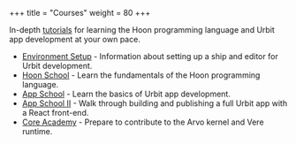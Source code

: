 +++
title = "Courses"
weight = 80
+++

In-depth [tutorials](#tutorials) for learning the Hoon programming language and Urbit app development at your own pace.

- [Environment Setup](/courses/environment) - Information about setting up a ship and editor for Urbit development.
- [Hoon School](/courses/hoon-school) - Learn the fundamentals of the Hoon programming language.
- [App School](/courses/app-school) - Learn the basics of Urbit app development.
- [App School II](/courses/app-school-full-stack) - Walk through building and publishing a full Urbit app with a React front-end.
- [Core Academy](/courses/core-academy) - Prepare to contribute to the Arvo kernel and Vere runtime.
